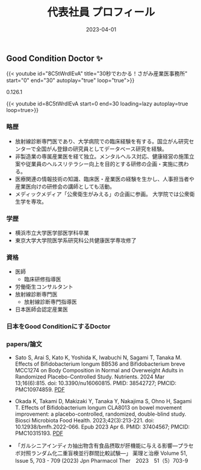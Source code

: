 ﻿---
title: 代表社員 プロフィール
date: 2023-04-01
weight: 5
showDate: false
thumbnailImagePosition: left
thumbnailImage: img/profile_icon_big.svg
summary: "医師・放射線診断専門医・労働衛生コンサルタント<BR>東京大学大学院医学系研究科公共健康医学専攻修了"
---

## Good Condition Doctor :sparkles:

{{< youtube 
id="8C5tWrdIEvA" title="30秒でわかる！さがみ産業医事務所" start="0" end="30" autoplay="true" loop="true">}}

0.126.1

{{< youtube 
id=8C5tWrdIEvA start=0 end=30 loading=lazy autoplay=true loop=true>}}


### 略歴
- 放射線診断専門医であり、大学病院での臨床経験を有する。国立がん研究センターで全国がん登録の研究員としてデータベース研究を経験。
- 非製造業の専属産業医を経て独立。メンタルヘルス対応、健康経営の施策立案や従業員のヘルスリテラシー向上を目的とする研修の企画・実施に携わる。
- 医療関連の情報技術の知識、臨床医・産業医の経験を生かし、人事担当者や産業医向けの研修会の講師としても活動。
- メディックメディア「公衆衛生がみえる」の企画に参画。 大学院では公衆衛生学を専攻。

### 学歴
- 横浜市立大学医学部医学科卒業
- 東京大学大学院医学系研究科公共健康医学専攻修了

### 資格
- 医師
  - 臨床研修指導医
- 労働衛生コンサルタント
- 放射線診断専門医
  - 放射線診断専門指導医
- 日本医師会認定産業医

### 日本をGood ConditionにするDoctor


### papers/論文

- Sato S, Arai S, Kato K, Yoshida K, Iwabuchi N, Sagami T, Tanaka M. Effects of Bifidobacterium longum BB536 and Bifidobacterium breve MCC1274 on Body Composition in Normal and Overweight Adults in Randomized Placebo-Controlled Study. Nutrients. 2024 Mar 13;16(6):815. doi: 10.3390/nu16060815. PMID: 38542727; PMCID: PMC10974859. [PDF](https://www.ncbi.nlm.nih.gov/pmc/articles/PMC10974859/pdf/nutrients-16-00815.pdf)

- Okada K, Takami D, Makizaki Y, Tanaka Y, Nakajima S, Ohno H, Sagami T. Effects of Bifidobacterium longum CLA8013 on bowel movement improvement: a placebo-controlled, randomized, double-blind study. Biosci Microbiota Food Health. 2023;42(3):213-221. doi: 10.12938/bmfh.2022-066. Epub 2023 Apr 6. PMID: 37404567; PMCID: PMC10315193. [PDF](https://www.ncbi.nlm.nih.gov/pmc/articles/PMC10315193/pdf/bmfh-42-213.pdf)


- 「ガルシニアインディカ抽出物含有食品摂取が肝機能に与える影響―プラセボ対照ランダム化二重盲検並行群間比較試験―」 薬理と治療 Volume 51, Issue 5, 703 - 709 (2023) Jpn Pharmacol Ther　2023　51（5）703-9


